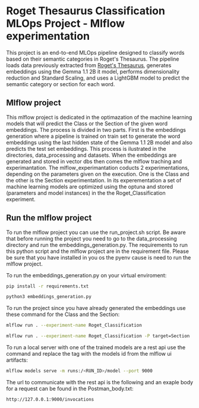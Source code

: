# Roget Thesaurus Classification MLOps Project - Mlflow experimentation

This project is an end-to-end MLOps pipeline designed to classify words based on their semantic categories in Roget's Thesaurus.
The pipeline loads data previously extracted from [Roget's Thesaurus](https://www.gutenberg.org/cache/epub/22/pg22-images.html), generates embeddings using the Gemma 1.1 2B it model, performs dimensionality reduction and Standard Scaling, and uses a LightGBM model to predict the semantic category or section for each word.

## Mlflow project

This mlflow project is dedicated in the optimazation of the machine learning models that will predict the Class or the Section of the given word embeddings. The process is divided in two parts. First is the embeddings generation where a pipeline is trained on train set to generate the word embeddings using the last hidden state of the Gemma 1.1 2B model and also predicts the test set embeddings. This process is ilustrated in the directories, data_processing and datasets. When the embeddings are generated and stored in vector dbs then comes the mlflow traching and experimantation. The mlflow_experimantation coducts 2 experimentations, depending on the parameters given on the execution. One is the Class and the other is the Section experimentation. In its experementation a set of machine learning models are optimized using the optuna and stored (parameters and model instances) in the the Roget_Classification experiment.

## Run the mlflow project

To run the mlflow project you can use the run_project.sh script. Be aware that before running the project you need to go to the data_processing directory and run the embeddings_generation.py. The requirements to run this python script and the mlflow project are in the requirement file. Please be sure that you have installed in you os the pyenv cause is need to run the mlflow project.

To run the embeddings_generation.py on your virtual enviroment:

```bash
pip install -r requirements.txt
```

```bash
python3 embeddings_generation.py
```

To run the project since you have already generated the embeddings use these command for the Class and the Section:

```bash
mlflow run . --experiment-name Roget_Classification
```

```bash
mlflow run . --experiment-name Roget_Classification -P target=Section
```

To run a local server with one of the trained models are a rest api use the command and replace the tag with the models id from the mlflow ui artifacts:

```bash
mlflow models serve -m runs:/<RUN_ID>/model --port 9000
```

The url to communicate with the rest api is the following and an exaple body for a request can be found in the Postman_body.txt:

```text
http://127.0.0.1:9000/invocations
```
